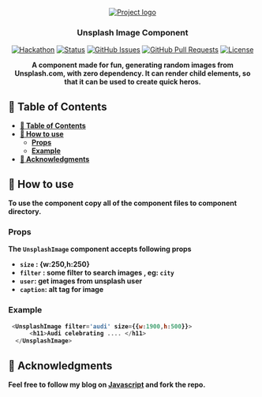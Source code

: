 <p align="center">
  <a href="" rel="noopener">
 <img src="https://source.unsplash.com/random/250×250/?fruit" alt="Project logo"></a>
</p>
<h3 align="center">Unsplash Image Component</h3>

<div align="center">   

[![Hackathon](https://img.shields.io/badge/hackathon-JSU-orange.svg)](http://javascriptsu.wordpress.com)
[![Status](https://img.shields.io/badge/status-active-success.svg)]()
[![GitHub Issues](https://img.shields.io/github/issues/kylelobo/The-Documentation-Compendium.svg)](https://github.com/kylelobo/The-Documentation-Compendium/issues)
[![GitHub Pull Requests](https://img.shields.io/github/issues-pr/kylelobo/The-Documentation-Compendium.svg)](https://github.com/kylelobo/The-Documentation-Compendium/pulls)
[![License](https://img.shields.io/badge/license-MIT-blue.svg)](LICENSE.md)

</div>


<p align="center">  
<b> A component made for fun, generating random images from Unsplash.com, with zero dependency. It can render child elements, so that it can be used to create quick heros.
</p>

## 📝 Table of Contents

- [📝 Table of Contents](#-table-of-contents)
- [🧐 How to use <a name = "how-to"></a>](#-how-to-use-)
  - [Props](#props)
  - [Example](#example)
- [🎉 Acknowledgments <a name = "acknowledgments"></a>](#-acknowledgments-)

## 🧐 How to use <a name = "how-to"></a>

To use the component copy all of the component files to **component** directory.

### Props
The `UnsplashImage` component accepts following props

* `size` : {w:250,h:250}
* `filter` : some filter to search images , eg: `city`
* `user`: get images from unsplash user
* `caption`: alt tag for image

### Example

```javascript
 <UnsplashImage filter='audi' size={{w:1900,h:500}}>
      <h11>Audi celebrating .... </h11>
  </UnsplashImage>
```




## 🎉 Acknowledgments <a name = "acknowledgments"></a>

 Feel free to follow my blog on [Javascript](http:\\javascriptsu.wordpress.com) and fork the repo.
